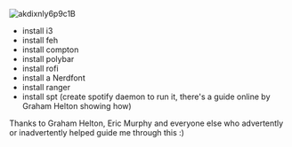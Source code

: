 ![akdixnly6p9c1B](https://github.com/aztejang/dotfiles/assets/12063930/e89b3c5a-16d5-40bd-9ee4-b7570ab2331a)

- install i3
- install feh
- install compton
- install polybar
- install rofi
- install a Nerdfont
- install ranger
- install spt (create spotify daemon to run it, there's a guide online by Graham Helton showing how)

Thanks to Graham Helton, Eric Murphy and everyone else who advertently or inadvertently helped guide me through this :) 


